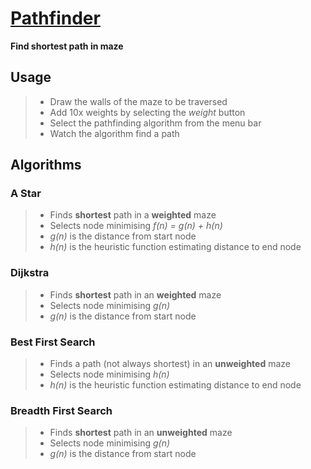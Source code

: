# [Pathfinder](https://dhruvnps.github.io/pathfinder/)

**Find shortest path in maze**

## Usage

> - Draw the walls of the maze to be traversed
> - Add 10x weights by selecting the *weight* button
> - Select the pathfinding algorithm from the menu bar
> - Watch the algorithm find a path

## Algorithms

### A Star

> - Finds **shortest** path in a **weighted** maze
> - Selects node minimising *f(n) = g(n) + h(n)*
> - *g(n)* is the distance from start node
> - *h(n)* is the heuristic function estimating distance to end node

### Dijkstra

> - Finds **shortest** path in an **weighted** maze
> - Selects node minimising *g(n)*
> - *g(n)* is the distance from start node

### Best First Search

> - Finds a path (not always shortest) in an **unweighted** maze
> - Selects node minimising *h(n)*
> - *h(n)* is the heuristic function estimating distance to end node


### Breadth First Search

> - Finds **shortest** path in an **unweighted** maze
> - Selects node minimising *g(n)*
> - *g(n)* is the distance from start node
